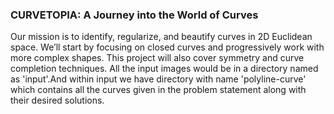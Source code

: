 ### CURVETOPIA: A Journey into the World of Curves
Our mission is to identify, regularize, and beautify curves in 2D Euclidean space. We’ll start by focusing on closed curves and progressively work with more complex shapes. This project will also cover symmetry and curve completion techniques.
All the input images would be in a directory named as 'input'.And within input we have directory with name 'polyline-curve' which contains all the curves given in the problem statement along with their desired solutions.
